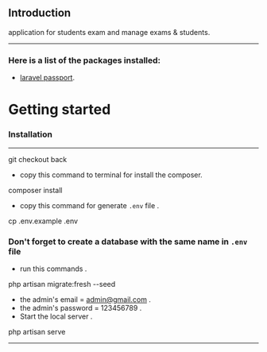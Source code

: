 ## Introduction
application for students exam and manage exams & students.
<hr> 

### Here is a list of the packages installed:
- [laravel passport](https://laravel.com/docs/9.x/passport).

# Getting started
### Installation
<hr> 

 
git checkout back
- copy this command to terminal for install the composer.

composer install
- copy this command for generate <code>.env</code> file .

cp .env.example .env 

### Don't forget to create a database with the same name in <code>.env</code> file
- run this commands .
 
php artisan migrate:fresh --seed
- the admin's email = admin@gmail.com .
- the admin's password = 123456789 .
- Start the local server .

php artisan serve 

<hr>
